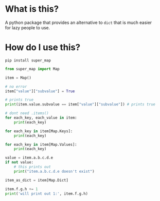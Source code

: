 # What is this?

A python package that provides an alternative to `dict` that is much easier for lazy people to use.

# How do I use this?

`pip install super_map`


```python
from super_map import Map

item = Map()

# no error
item["value"]["subvalue"] = True

# prints true
print(item.value.subvalue == item["value"]["subvalue"]) # prints true

# dont need .items()
for each_key, each_value in item:
    print(each_key)

for each_key in item[Map.Keys]:
    print(each_key)

for each_key in item[Map.Values]:
    print(each_key)

value = item.a.b.c.d.e
if not value:
    # this prints out
    print("item.a.b.c.d.e doesn't exist")

item_as_dict = item[Map.Dict]

item.f.g.h += 1
print('will print out 1:', item.f.g.h)
```